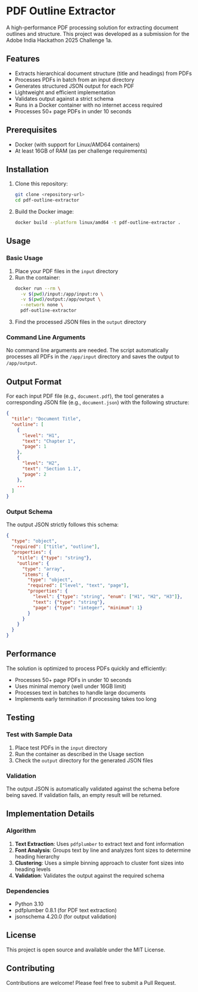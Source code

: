 # PDF Outline Extractor

A high-performance PDF processing solution for extracting document outlines and structure. This project was developed as a submission for the Adobe India Hackathon 2025 Challenge 1a.

## Features

- Extracts hierarchical document structure (title and headings) from PDFs
- Processes PDFs in batch from an input directory
- Generates structured JSON output for each PDF
- Lightweight and efficient implementation
- Validates output against a strict schema
- Runs in a Docker container with no internet access required
- Processes 50+ page PDFs in under 10 seconds

## Prerequisites

- Docker (with support for Linux/AMD64 containers)
- At least 16GB of RAM (as per challenge requirements)

## Installation

1. Clone this repository:
   ```bash
   git clone <repository-url>
   cd pdf-outline-extractor
   ```

2. Build the Docker image:
   ```bash
   docker build --platform linux/amd64 -t pdf-outline-extractor .
   ```

## Usage

### Basic Usage

1. Place your PDF files in the `input` directory
2. Run the container:
   ```bash
   docker run --rm \
     -v $(pwd)/input:/app/input:ro \
     -v $(pwd)/output:/app/output \
     --network none \
     pdf-outline-extractor
   ```
3. Find the processed JSON files in the `output` directory

### Command Line Arguments

No command line arguments are needed. The script automatically processes all PDFs in the `/app/input` directory and saves the output to `/app/output`.

## Output Format

For each input PDF file (e.g., `document.pdf`), the tool generates a corresponding JSON file (e.g., `document.json`) with the following structure:

```json
{
  "title": "Document Title",
  "outline": [
    {
      "level": "H1",
      "text": "Chapter 1",
      "page": 1
    },
    {
      "level": "H2",
      "text": "Section 1.1",
      "page": 2
    },
    ...
  ]
}
```

### Output Schema

The output JSON strictly follows this schema:

```json
{
  "type": "object",
  "required": ["title", "outline"],
  "properties": {
    "title": {"type": "string"},
    "outline": {
      "type": "array",
      "items": {
        "type": "object",
        "required": ["level", "text", "page"],
        "properties": {
          "level": {"type": "string", "enum": ["H1", "H2", "H3"]},
          "text": {"type": "string"},
          "page": {"type": "integer", "minimum": 1}
        }
      }
    }
  }
}
```

## Performance

The solution is optimized to process PDFs quickly and efficiently:

- Processes 50+ page PDFs in under 10 seconds
- Uses minimal memory (well under 16GB limit)
- Processes text in batches to handle large documents
- Implements early termination if processing takes too long

## Testing

### Test with Sample Data

1. Place test PDFs in the `input` directory
2. Run the container as described in the Usage section
3. Check the `output` directory for the generated JSON files

### Validation

The output JSON is automatically validated against the schema before being saved. If validation fails, an empty result will be returned.

## Implementation Details

### Algorithm

1. **Text Extraction**: Uses `pdfplumber` to extract text and font information
2. **Font Analysis**: Groups text by line and analyzes font sizes to determine heading hierarchy
3. **Clustering**: Uses a simple binning approach to cluster font sizes into heading levels
4. **Validation**: Validates the output against the required schema

### Dependencies

- Python 3.10
- pdfplumber 0.8.1 (for PDF text extraction)
- jsonschema 4.20.0 (for output validation)

## License

This project is open source and available under the MIT License.

## Contributing

Contributions are welcome! Please feel free to submit a Pull Request.